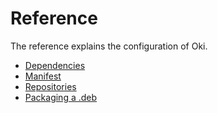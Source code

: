 # Reference

The reference explains the configuration of Oki.

* [Dependencies](dependencies.md)
* [Manifest](manifest.md)
* [Repositories](repositories.md)
* [Packaging a .deb](packaging.md)
